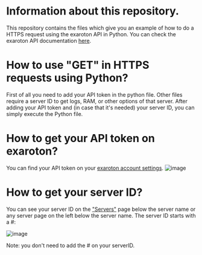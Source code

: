# Information about this repository.
This repository contains the files which give you an example of how to do a HTTPS request using the exaroton API in Python. You can check the exaroton API documentation [here](https://support.exaroton.com/hc/en-us/articles/360011926177-API-documentation).

# How to use "GET" in HTTPS requests using Python?
First of all you need to add your API token in the python file. Other files require a server ID to get logs, RAM, or other options of that server.
After adding your API token and (in case that it's needed) your server ID, you can simply execute the Python file.


# How to get your API token on exaroton?
You can find your API token on your [exaroton account settings](https://exaroton.com/account/).
![image](https://user-images.githubusercontent.com/70553543/114220742-9bb56f80-9929-11eb-815f-fb64be29bc54.png)


# How to get your server ID?
You can see your server ID on the ["Servers"](https://exaroton.com/servers/) page below the server name or any server page on the left below the server name. The server ID starts with a #:

![image](https://user-images.githubusercontent.com/70553543/114220991-e9ca7300-9929-11eb-8961-6266419f26cf.png)

Note: you don't need to add the # on your serverID.

